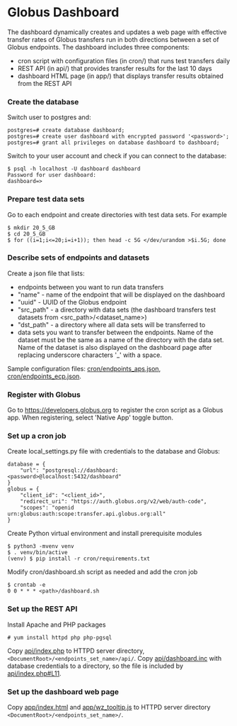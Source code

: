 # Globus Dashboard
The dashboard dynamically creates and updates a web page with effective transfer rates of Globus transfers run in both directions between a set of Globus endpoints. The dashboard includes three components:
- cron script with configuration files (in cron/) that runs test transfers daily
- REST API (in api/) that provides transfer results for the last 10 days
- dashboard HTML page (in app/) that displays transfer results obtained from the REST API

### Create the database
Switch user to postgres and:
```
postgres=# create database dashboard;
postgres=# create user dashboard with encrypted password '<password>';
postgres=# grant all privileges on database dashboard to dashboard;
```
Switch to your user account and check if you can connect to the database:
```
$ psql -h localhost -U dashboard dashboard
Password for user dashboard:
dashboard=>
```

### Prepare test data sets
Go to each endpoint and create directories with test data sets. For example
```
$ mkdir 20_5_GB
$ cd 20_5_GB
$ for ((i=1;i<=20;i=i+1)); then head -c 5G </dev/urandom >$i.5G; done
```

### Describe sets of endpoints and datasets
Create a json file that lists:
- endpoints between you want to run data transfers
- "name" - name of the endpoint that will be displayed on the dashboard
- "uuid" - UUID of the Globus endpoint
- "src_path" - a directory with data sets (the dashboard transfers test datasets from <src_path>/<dataset_name>)
- "dst_path" - a directory where all data sets will be transferred to
- data sets you want to transfer between the endpoints. Name of the dataset must be the same as a name of the directory with the data set. Name of the dataset is also displayed on the dashboard page after replacing underscore characters '_' with a space.

Sample configuration files: [cron/endpoints_aps.json](), [cron/endpoints_ecp.json]().

### Register with Globus
Go to https://developers.globus.org to register the cron script as a Globus app. When registering, select 'Native App' toggle button.

### Set up a cron job
Create local_settings.py file with credentials to the database and Globus:
```
database = {
    "url": "postgresql://dashboard:<password>@localhost:5432/dashboard"
}
globus = {
    "client_id": "<client_id>",
    "redirect_uri": "https://auth.globus.org/v2/web/auth-code",
    "scopes": "openid urn:globus:auth:scope:transfer.api.globus.org:all"
}
```
Create Python virtual environment and install prerequisite modules
```
$ python3 -mvenv venv
$ . venv/bin/active
(venv) $ pip install -r cron/requirements.txt
```
Modify cron/dashboard.sh script as needed and add the cron job
```
$ crontab -e
0 0 * * * <path>/dashboard.sh
```

### Set up the REST API
Install Apache and PHP packages
```
# yum install httpd php php-pgsql
```
Copy [api/index.php]() to HTTPD server directory, `<DocumentRoot>/<endpoints_set_name>/api/`. Copy [api/dashboard.inc]() with database credentials to a directory, so the file is included by [api/index.php#L11]().

### Set up the dashboard web page 
Copy [app/index.html]() and [app/wz_tooltip.js]() to HTTPD server directory `<DocumentRoot>/<endpoints_set_name>/`.
